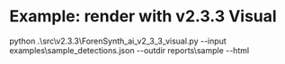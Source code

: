 # Example: render with v2.3.3 Visual
python .\src\v2.3.3\ForenSynth_ai_v2_3_3_visual.py 
  --input examples\sample_detections.json 
  --outdir reports\sample 
  --html
